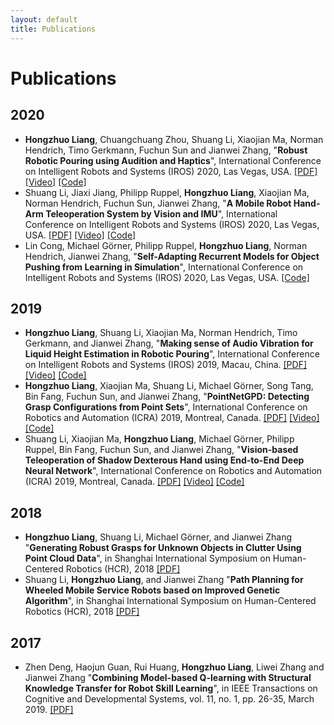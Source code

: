 ```yaml
---
layout: default
title: Publications
---
```

# Publications
## 2020
- **Hongzhuo Liang**, Chuangchuang Zhou, Shuang Li, Xiaojian Ma, Norman Hendrich, Timo Gerkmann, Fuchun Sun and Jianwei Zhang, "**Robust Robotic Pouring using Audition and Haptics**", International Conference on Intelligent Robots and Systems (IROS) 2020, Las Vegas, USA. [[PDF]](https://arxiv.org/abs/1903.00650) [[Video]](https://youtu.be/_U7zTyS338I) [[Code]](https://github.com/lianghongzhuo/MultimodalPouring)
- Shuang Li, Jiaxi Jiang, Philipp Ruppel, **Hongzhuo Liang**, Xiaojian Ma, Norman Hendrich, Fuchun Sun, Jianwei Zhang, "**A Mobile Robot Hand-Arm Teleoperation System by Vision and IMU**", International Conference on Intelligent Robots and Systems (IROS) 2020, Las Vegas, USA. [[PDF]](https://arxiv.org/abs/2003.05212) [[Video]](https://youtu.be/rAj2IWl2ezs) [[Code]](https://smilels.github.io/multimodal-translation-teleop/)
- Lin Cong, Michael Görner, Philipp Ruppel, **Hongzhuo Liang**, Norman Hendrich, Jianwei Zhang, "**Self-Adapting Recurrent Models for Object Pushing from Learning in Simulation**", International Conference on Intelligent Robots and Systems (IROS) 2020, Las Vegas, USA. [[Code]](https://github.com/HitLyn/RMPPI)

## 2019
- **Hongzhuo Liang**, Shuang Li, Xiaojian Ma, Norman Hendrich, Timo Gerkmann, and Jianwei Zhang, "**Making sense of Audio Vibration for Liquid Height Estimation in Robotic Pouring**", International Conference on Intelligent Robots and Systems (IROS) 2019, Macau, China. [[PDF]](https://arxiv.org/abs/2003.00342) [[Video]](https://www.youtube.com/watch?v=Za8dDjGFE1k) [[Code]](https://github.com/lianghongzhuo/AudioPouring)
- **Hongzhuo Liang**, Xiaojian Ma, Shuang Li, Michael Görner, Song Tang, Bin Fang, Fuchun Sun, and Jianwei Zhang, "**PointNetGPD: Detecting Grasp Configurations from Point Sets**", International Conference on Robotics and Automation (ICRA) 2019, Montreal, Canada. [[PDF]](https://arxiv.org/abs/1809.06267) [[Video]](https://youtu.be/RBFFCLiWhRw) [[Code]](https://github.com/lianghongzhuo/PointNetGPD)
- Shuang Li, Xiaojian Ma, **Hongzhuo Liang**, Michael Görner, Philipp Ruppel, Bin Fang, Fuchun Sun, and Jianwei Zhang, "**Vision-based Teleoperation of Shadow Dexterous Hand using End-to-End Deep Neural Network**", International Conference on Robotics and Automation (ICRA) 2019, Montreal, Canada. [[PDF]](https://arxiv.org/abs/1809.06268) [[Video]](https://youtu.be/I1FTJ87CtDs) [[Code]](https://github.com/TAMS-Group/TeachNet_Teleoperation)

## 2018

- **Hongzhuo Liang**, Shuang Li, Michael Görner, and Jianwei Zhang "**Generating Robust Grasps for Unknown Objects in Clutter Using Point Cloud Data**", in Shanghai International Symposium on Human-Centered Robotics (HCR), 2018 [[PDF]](https://tams.informatik.uni-hamburg.de/people/liang/publications/liang2018a.pdf)
- Shuang Li, **Hongzhuo Liang**, and Jianwei Zhang "**Path Planning for Wheeled Mobile Service Robots based on Improved Genetic Algorithm**", in Shanghai International Symposium on Human-Centered Robotics (HCR), 2018 [[PDF]](https://tams.informatik.uni-hamburg.de/people/liang/publications/li2018a.pdf)

## 2017
- Zhen Deng, Haojun Guan, Rui Huang, **Hongzhuo Liang**, Liwei Zhang and Jianwei Zhang "**Combining Model-based Q-learning with Structural Knowledge Transfer for Robot Skill Learning**", in IEEE Transactions on Cognitive and Developmental Systems, vol. 11, no. 1, pp. 26-35, March 2019. [[PDF]](https://ieeexplore.ieee.org/document/7955051/)
